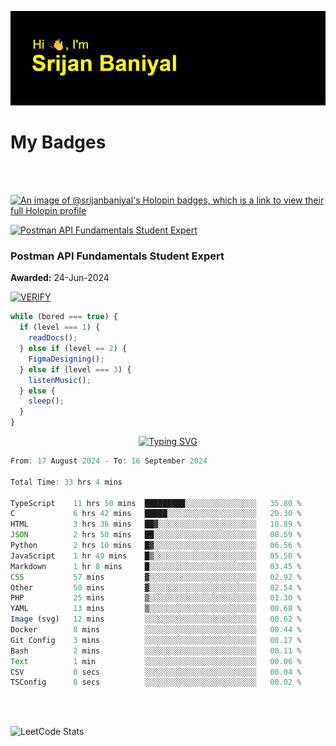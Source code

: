 ![Header](./header.png)

# My Badges

<Br />
<Br />

[![An image of @srijanbaniyal's Holopin badges, which is a link to view their full Holopin profile](https://holopin.me/srijanbaniyal)](https://holopin.io/@srijanbaniyal)

[![Postman API Fundamentals Student Expert](https://api.badgr.io/public/assertions/r9BLLy0oTfKJBbkGuDI1zA/image)](https://api.badgr.io/public/assertions/r9BLLy0oTfKJBbkGuDI1zA)

### Postman API Fundamentals Student Expert

**Awarded:** 24-Jun-2024

[![VERIFY](https://img.shields.io/badge/VERIFY-blue)](https://badgecheck.io?url=https%3A%2F%2Fapi.badgr.io%2Fpublic%2Fassertions%2Fr9BLLy0oTfKJBbkGuDI1zA)

```javascript
while (bored === true) {
  if (level === 1) {
    readDocs();
  } else if (level == 2) {
    FigmaDesigning();
  } else if (level === 3) {
    listenMusic();
  } else {
    sleep();
  }
}
```

<p align="center">
  <a href="https://git.io/typing-svg"><img src="https://readme-typing-svg.demolab.com?font=Tilt+Prism&size=30&pause=1000&color=0FF75B&center=true&vCenter=true&width=800&height=80&lines=Time+spent+on+various+Programming+languages" alt="Typing SVG" /></a>
</p>

<!--START_SECTION:waka-->

```TypeScript
From: 17 August 2024 - To: 16 September 2024

Total Time: 33 hrs 4 mins

TypeScript    11 hrs 50 mins  █████████░░░░░░░░░░░░░░░░   35.80 %
C             6 hrs 42 mins   █████░░░░░░░░░░░░░░░░░░░░   20.30 %
HTML          3 hrs 36 mins   ██▓░░░░░░░░░░░░░░░░░░░░░░   10.89 %
JSON          2 hrs 50 mins   ██░░░░░░░░░░░░░░░░░░░░░░░   08.59 %
Python        2 hrs 10 mins   █▓░░░░░░░░░░░░░░░░░░░░░░░   06.56 %
JavaScript    1 hr 49 mins    █▒░░░░░░░░░░░░░░░░░░░░░░░   05.50 %
Markdown      1 hr 8 mins     █░░░░░░░░░░░░░░░░░░░░░░░░   03.45 %
CSS           57 mins         ▓░░░░░░░░░░░░░░░░░░░░░░░░   02.92 %
Other         50 mins         ▓░░░░░░░░░░░░░░░░░░░░░░░░   02.54 %
PHP           25 mins         ▒░░░░░░░░░░░░░░░░░░░░░░░░   01.30 %
YAML          13 mins         ▒░░░░░░░░░░░░░░░░░░░░░░░░   00.68 %
Image (svg)   12 mins         ░░░░░░░░░░░░░░░░░░░░░░░░░   00.62 %
Docker        8 mins          ░░░░░░░░░░░░░░░░░░░░░░░░░   00.44 %
Git Config    3 mins          ░░░░░░░░░░░░░░░░░░░░░░░░░   00.17 %
Bash          2 mins          ░░░░░░░░░░░░░░░░░░░░░░░░░   00.11 %
Text          1 min           ░░░░░░░░░░░░░░░░░░░░░░░░░   00.06 %
CSV           0 secs          ░░░░░░░░░░░░░░░░░░░░░░░░░   00.04 %
TSConfig      0 secs          ░░░░░░░░░░░░░░░░░░░░░░░░░   00.02 %
```

<!--END_SECTION:waka-->

<Br />
<Br />

![LeetCode Stats](https://leetcard.jacoblin.cool/Srijan-Baniyal?theme=dark&font=Rasa&ext=contest)
